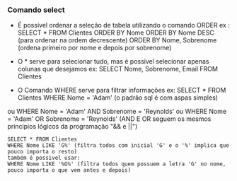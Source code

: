 ### Comando select

- É possível ordenar a seleção de tabela utilizando o comando ORDER
ex : SELECT * FROM Clientes
     ORDER BY Nome
     ORDER BY Nome DESC (para ordenar na ordem decrescente)
     ORDER BY Nome, Sobrenome (ordena primeiro por nome e depois por sobrenome)

- O * serve para selecionar tudo, mas é possível selecionar apenas colunas que desejamos
ex: SELECT Nome, Sobrenome, Email FROM Clientes

- O Comando WHERE serve para filtrar informações
ex: SELECT * FROM Clientes
    WHERE Nome = 'Adam' (o padrão sql é com aspas simples)

ou  WHERE Nome = 'Adam' AND Sobrenome = 'Reynolds'
ou  WHERE Nome = 'Adam' OR Sobrenome = 'Reynolds' 
(AND E OR seguem os mesmos principios lógicos da programação "&& e ||")

    SELECT * FROM Clientes
    WHERE Nome LIKE 'G%' (filtra todos com inicial 'G' e o '%' implica que pouco importa o resto)
    também é possivel usar:
    WHERE Nome LIKE '%G%' (filtra todos quem possuem a letra 'G' no nome, pouco importa o que vem antes e depois)